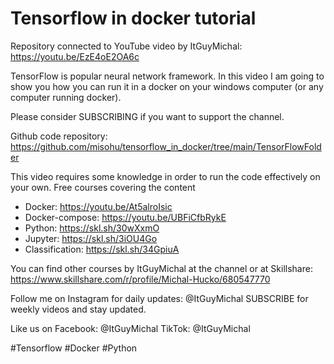 # Tensorflow in docker tutorial
Repository connected to YouTube video by ItGuyMichal: https://youtu.be/EzE4oE2OA6c

TensorFlow is popular neural network framework. In this video I am going to show you how you can run it in a docker on your windows computer (or any computer running docker). 

Please consider SUBSCRIBING if you want to support the channel. 

Github code repository: https://github.com/misohu/tensorflow_in_docker/tree/main/TensorFlowFolder

This video requires some knowledge in order to run the code effectively on your own. Free courses covering the content 

- Docker: https://youtu.be/At5alroIsic
- Docker-compose: https://youtu.be/UBFiCfbRykE
- Python: https://skl.sh/30wXxmO
- Jupyter: https://skl.sh/3iOU4Go
- Classification: https://skl.sh/34GpiuA


You can find other courses by ItGuyMichal at the channel or at Skillshare: 
https://www.skillshare.com/r/profile/Michal-Hucko/680547770

Follow me on Instagram for daily updates: @ItGuyMichal
SUBSCRIBE for weekly videos and stay updated. 

Like us on Facebook: @ItGuyMichal
TikTok: @ItGuyMichal

#Tensorflow #Docker #Python

